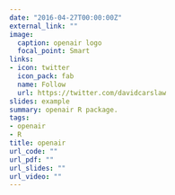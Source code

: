 ```yaml
---
date: "2016-04-27T00:00:00Z"
external_link: ""
image:
  caption: openair logo
  focal_point: Smart
links:
- icon: twitter
  icon_pack: fab
  name: Follow
  url: https://twitter.com/davidcarslaw
slides: example
summary: openair R package.
tags:
- openair
- R
title: openair
url_code: ""
url_pdf: ""
url_slides: ""
url_video: ""
---
```


